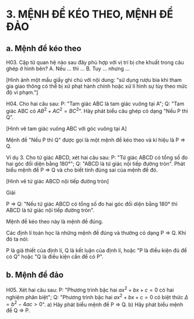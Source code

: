 # 3. MỆNH ĐỀ KÉO THEO, MỆNH ĐỀ ĐẢO

## a. Mệnh đề kéo theo

H03. Cặp từ quan hệ nào sau đây phù hợp với vị trí bị che khuất trong câu ghép ở hình bên?
A. Nếu ... thì ...
B. Tuy ... nhưng ...

[Hình ảnh một mẩu giấy ghi chú với nội dung: "sử dụng rượu bia khi tham gia giao thông có thể bị xử phạt hành chính hoặc xử lí hình sự tùy theo mức độ vi phạm."]

H04. Cho hai câu sau:
P: "Tam giác ABC là tam giác vuông tại A";
Q: "Tam giác ABC có $AB^2 + AC^2 = BC^2$".
Hãy phát biểu câu ghép có dạng "Nếu P thì Q".

[Hình vẽ tam giác vuông ABC với góc vuông tại A]

Mệnh đề "Nếu P thì Q" được gọi là một mệnh đề kéo theo và kí hiệu là P ⇒ Q.

Ví dụ 3. Cho tứ giác ABCD, xét hai câu sau:
P: "Tứ giác ABCD có tổng số đo hai góc đối diện bằng 180°";
Q: "ABCD là tứ giác nội tiếp đường tròn".
Phát biểu mệnh đề P ⇒ Q và cho biết tính đúng sai của mệnh đề đó.

[Hình vẽ tứ giác ABCD nội tiếp đường tròn]

Giải

P ⇒ Q: "Nếu tứ giác ABCD có tổng số đo hai góc đối diện bằng 180° thì ABCD là tứ giác nội tiếp đường tròn".

Mệnh đề kéo theo này là mệnh đề đúng.

Các định lí toán học là những mệnh đề đúng và thường có dạng P ⇒ Q. Khi đó ta nói:

P là giả thiết của định lí, Q là kết luận của định lí, hoặc
"P là điều kiện đủ để có Q" hoặc "Q là điều kiện cần để có P".

## b. Mệnh đề đảo

H05. Xét hai câu sau:
P: "Phương trình bậc hai $ax^2 + bx + c = 0$ có hai nghiệm phân biệt";
Q: "Phương trình bậc hai $ax^2 + bx + c = 0$ có biệt thức $\Delta = b^2 - 4ac > 0$".
a) Hãy phát biểu mệnh đề P ⇒ Q.
b) Hãy phát biểu mệnh đề Q ⇒ P.
